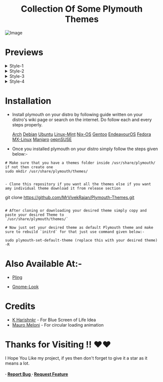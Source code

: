 <h1 align="center">Collection Of Some Plymouth Themes</h1>

![Image](https://github.com/user-attachments/assets/274056c0-92f1-40b2-b850-eee5d78679bd)

# Previews

<details><summary>Style-1</summary>

# Eye
![Image](https://github.com/user-attachments/assets/4cb532f3-ef57-456b-879e-9089a9d5e3a1)
# Error
![Image](https://github.com/user-attachments/assets/8a521ae0-27ee-4913-ac7c-4666206560b9)
# DC-Marvel 
![Image](https://github.com/user-attachments/assets/02ac0d10-5818-4d80-9a85-126161ed6a22)
# Goku   
![Image](https://github.com/MrVivekRajan/Plymouth-Themes/blob/main/Preview/goku.gif?raw=true)
</details>

<details><summary>Style-2</summary>

# Anonymous  
![Image](https://github.com/user-attachments/assets/274056c0-92f1-40b2-b850-eee5d78679bd)
# Starlord
![Image](https://github.com/user-attachments/assets/4c56f308-cba5-4ee7-ae9c-5f0d0724547e)
# Sasuke 
![Image](https://github.com/user-attachments/assets/5834b229-1dd2-481f-bf3e-3eaaaaab6b35)
# Steam
![Image](https://github.com/user-attachments/assets/c11e575b-e93e-4554-8c46-15b99f7c935f)
# Rockstar
![Image](https://github.com/user-attachments/assets/f339cc24-4a46-4832-bb4a-f1bb8ea176e8)
</details>

<details><summary>Style-3</summary>
  
# Google
![Image](https://github.com/user-attachments/assets/ce1c1f7f-252a-44be-a4d2-f650d2cfb643)
# Ios
![Image](https://github.com/user-attachments/assets/ec910985-4139-48bf-bf75-e4a3ceccde0e)
# Google2
![Image](https://github.com/user-attachments/assets/cd6bcf6e-eeef-4853-861f-0f15a2e9eb8a)
# HyperOs
![Image](https://github.com/user-attachments/assets/1b38fb5c-7dd0-48d0-b7b6-7635aea0aaf4)
</details>

<details><summary>Style-4</summary>

# Windows
![Image](https://github.com/user-attachments/assets/45e68655-e745-4f23-998f-a2f7f9fa862e)
# WindowsGr (Getting Ready)
![Image](https://github.com/user-attachments/assets/e4f097d4-a2ac-46d9-858d-8b82d90f0ee8)
# Bsol   
![plymouth ](https://github.com/user-attachments/assets/ea6b1579-eda4-435b-bb8f-47868fdfc21e)
# Jam (Just A Moment)
![jam](https://github.com/user-attachments/assets/21d0d9a7-770b-44e6-83ca-0ae6a88477d0)
</details>

# Installation
- Install plymouth on your distro by following guide written on your distro's wiki page or search on the internet. Do follow each and every steps properly.
  
  [Arch](https://wiki.archlinux.org/title/Plymouth)  [Debian](https://wiki.debian.org/plymouth)  [Ubuntu](https://wiki.ubuntu.com/Plymouth) [Linux-Mint](https://community.linuxmint.com/tutorial/view/646)  [Nix-OS](https://wiki.nixos.org/w/index.php?title=Plymouth&mobileaction=toggle_view_desktop)  [Gentoo](https://wiki.gentoo.org/wiki/Plymouth)  [EndeavourOS](https://forum.endeavouros.com/t/guide-how-to-install-and-use-plymouth/51363)  [Fedora](https://discussion.fedoraproject.org/t/enable-plymouth-startup/70079)  [MX-Linux](https://mxlinux.org/wiki/system/add-plymouth-to-mx-linux/)  [Manjaro](https://wiki.manjaro.org/index.php/Plymouth)  [oepnSUSE](https://en.opensuse.org/openSUSE:Plymouth)   

- Once you installed plymouth on your distro simply follow the steps given below:-
```
# Make sure that you have a themes folder inside /usr/share/plymouth/ if not then create one
sudo mkdir /usr/share/plymouth/themes/


- Clone this repository if you want all the themes else if you want amy individual theme download it from release section 
```
git clone https://github.com/MrVivekRajan/Plymouth-Themes.git
```

# After cloning or downloading your desired theme simply copy and paste your desired Theme to
`/usr/share/plymouth/themes/`

# Now just set your desired theme as default Plymouth theme and make sure to rebuild `initrd` for that just use command given below:-
 
sudo plymouth-set-default-theme (replace this with your desired theme) -R 
```

# Also Available At:-
- [Pling](https://www.pling.com/p/2216301/)

- [Gnome-Look](https://www.gnome-look.org/p/2216301)

# Credits  
- [K Harishnkr](https://github.com/harishnkr) - For Blue Screen of Life Idea
- [Mauro Meloni](https://gitlab.com/maurom) - For circular loading animation

# Thanks for Visiting !! ❤️❤️
I Hope You Like my project, if yes then don't forget to give it a star as it means a lot.
<h4> <span>· </span> <a href="https://github.com/MrVivekRajan/Plymouth-Themes/issues"> Report Bug </a> <span> · </span> <a href="https://github.com/MrVivekRajan/Plymouth-Themes/issues"> Request Feature </a> </h4>
